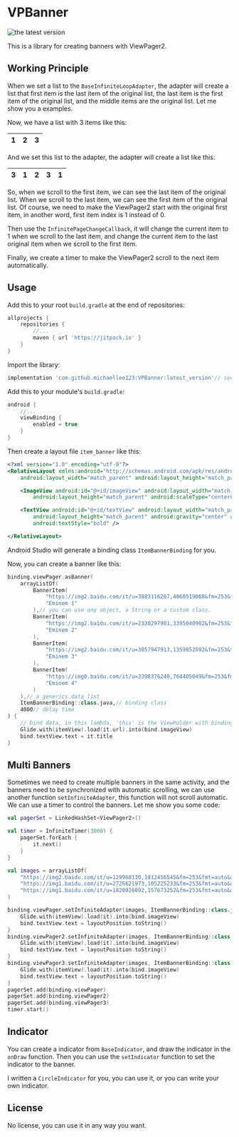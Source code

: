 # VPBanner

![the latest version](https://jitpack.io/v/michaellee123/VPBanner.svg)

This is a library for creating banners with ViewPager2.

## Working Principle

When we set a list to the `BaseInfiniteLoopAdapter`, the adapter will create a list that first item
is
the last item of the original list, the last item is the first item of the original list, and the
middle items are the original list. Let me show you a examples.

Now, we have a list with 3 items like this:

| 1 | 2 | 3 |
|-|-|-|

And we set this list to the adapter, the adapter will create a list like this:

| 3 | 1 | 2 | 3 | 1 |
|-|-|-|-|-|

So, when we scroll to the first item, we can see the last item of the original list. When we scroll
to the last item, we can see the first item of the original list. Of course, we need to make the
ViewPager2 start with the original first item, in another word, first item index is 1 instead of 0.

Then use the `InfinitePageChangeCallback`, it will change the current item to 1 when we scroll to
the last item, and change the current item to the last original item when we scroll to the first
item.

Finally, we create a timer to make the ViewPager2 scroll to the next item automatically.

## Usage

Add this to your root `build.gradle` at the end of repositories:

```groovy
allprojects {
    repositories {
        //...
        maven { url 'https://jitpack.io' }
    }
}
``` 

Import the library:

```groovy
implementation 'com.github.michaellee123:VPBanner:latest_version'// see the latest version on the badge that the top of this document
```

Add this to your module's `build.gradle`:

```groovy
android {
    //...
    viewBinding {
        enabled = true
    }
}
```

Then create a layout file `item_banner` like this:

```xml
<?xml version="1.0" encoding="utf-8"?>
<RelativeLayout xmlns:android="http://schemas.android.com/apk/res/android"
    android:layout_width="match_parent" android:layout_height="match_parent">

    <ImageView android:id="@+id/imageView" android:layout_width="match_parent"
        android:layout_height="match_parent" android:scaleType="centerCrop" />

    <TextView android:id="@+id/textView" android:layout_width="match_parent"
        android:layout_height="match_parent" android:gravity="center" android:textSize="40sp"
        android:textStyle="bold" />

</RelativeLayout>
```

Android Studio will generate a binding class `ItemBannerBinding` for you.

Now, you can create a banner like this:

```kotlin
binding.viewPager.asBanner(
    arrayListOf(
        BannerItem(
            "https://img2.baidu.com/it/u=3883116267,4060519068&fm=253&fmt=auto&app=138&f=GIF?w=500&h=273",
            "Eminem 1"
        ),// you can use any object, a String or a custom class.
        BannerItem(
            "https://img2.baidu.com/it/u=2330297901,3395040902&fm=253&fmt=auto&app=138&f=JPEG?w=800&h=500",
            "Eminem 2"
        ),
        BannerItem(
            "https://img2.baidu.com/it/u=3057947913,1359852592&fm=253&fmt=auto&app=138&f=JPEG?w=865&h=500",
            "Eminem 3"
        ),
        BannerItem(
            "https://img0.baidu.com/it/u=3398376240,764405049&fm=253&fmt=auto&app=120&f=JPEG?w=799&h=500",
            "Eminem 4"
        )
    ),// a generics data list
    ItemBannerBinding::class.java,// binding class
    4000// delay time
) {
    // bind data, in this lambda, 'this' is the ViewHolder with binding class, 'it' is a item of the data list.
    Glide.with(itemView).load(it.url).into(bind.imageView)
    bind.textView.text = it.title
}
```

## Multi Banners

Sometimes we need to create multiple banners in the same activity, and the banners need to be
synchronized
with automatic scrolling, we can use another function `setInfiniteAdapter`, this function will not
scroll automatic. We can use a timer to control the banners. Let me show you some code:

```kotlin
val pagerSet = LinkedHashSet<ViewPager2>()

val timer = InfiniteTimer(3000) {
    pagerSet.forEach {
        it.next()
    }
}

val images = arrayListOf(
    "https://img2.baidu.com/it/u=129968130,1812456545&fm=253&fmt=auto&app=138&f=JPEG?w=500&h=497",
    "https://img1.baidu.com/it/u=2726621973,105225233&fm=253&fmt=auto&app=138&f=JPEG?w=400&h=400",
    "https://img1.baidu.com/it/u=1820926892,157673252&fm=253&fmt=auto&app=138&f=JPEG?w=500&h=574"
)

binding.viewPager.setInfiniteAdapter(images, ItemBannerBinding::class.java) {
    Glide.with(itemView).load(it).into(bind.imageView)
    bind.textView.text = layoutPosition.toString()
}
binding.viewPager2.setInfiniteAdapter(images, ItemBannerBinding::class.java) {
    Glide.with(itemView).load(it).into(bind.imageView)
    bind.textView.text = layoutPosition.toString()
}
binding.viewPager3.setInfiniteAdapter(images, ItemBannerBinding::class.java) {
    Glide.with(itemView).load(it).into(bind.imageView)
    bind.textView.text = layoutPosition.toString()
}
pagerSet.add(binding.viewPager)
pagerSet.add(binding.viewPager2)
pagerSet.add(binding.viewPager3)
timer.start()
```

## Indicator

You can create a indicator from `BaseIndicator`, and draw the indicator in the `onDraw` function.
Then you can use the `setIndicator` function to set the indicator to the banner.

I written a `CircleIndicator` for you, you can use it, or you can write your own indicator.

## License

No license, you can use it in any way you want.